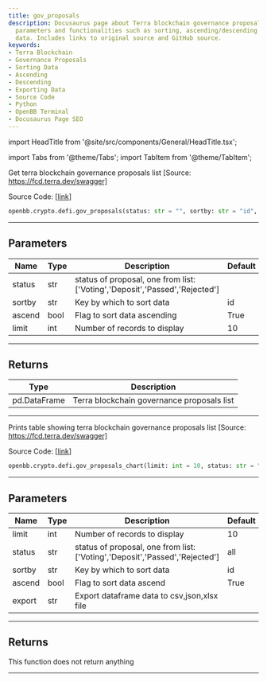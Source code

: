 ```yaml
---
title: gov_proposals
description: Docusaurus page about Terra blockchain governance proposals, detailing
  parameters and functionalities such as sorting, ascending/descending and exporting
  data. Includes links to original source and GitHub source.
keywords:
- Terra Blockchain
- Governance Proposals
- Sorting Data
- Ascending
- Descending
- Exporting Data
- Source Code
- Python
- OpenBB Terminal
- Docusaurus Page SEO
---
```


import HeadTitle from '@site/src/components/General/HeadTitle.tsx';

<HeadTitle title="gov_proposals - Defi - Crypto - Reference | OpenBB SDK Docs" />

import Tabs from '@theme/Tabs';
import TabItem from '@theme/TabItem';

<Tabs>
<TabItem value="model" label="Model" default>

Get terra blockchain governance proposals list [Source: https://fcd.terra.dev/swagger]

Source Code: [[link](https://github.com/OpenBB-finance/OpenBBTerminal/tree/main/openbb_terminal/cryptocurrency/defi/terramoney_fcd_model.py#L197)]

```python
openbb.crypto.defi.gov_proposals(status: str = "", sortby: str = "id", ascend: bool = True, limit: int = 10)
```

---

## Parameters

| Name | Type | Description | Default | Optional |
| ---- | ---- | ----------- | ------- | -------- |
| status | str | status of proposal, one from list: ['Voting','Deposit','Passed','Rejected'] |  | True |
| sortby | str | Key by which to sort data | id | True |
| ascend | bool | Flag to sort data ascending | True | True |
| limit | int | Number of records to display | 10 | True |


---

## Returns

| Type | Description |
| ---- | ----------- |
| pd.DataFrame | Terra blockchain governance proposals list |
---

</TabItem>
<TabItem value="view" label="Chart">

Prints table showing terra blockchain governance proposals list [Source: https://fcd.terra.dev/swagger]

Source Code: [[link](https://github.com/OpenBB-finance/OpenBBTerminal/tree/main/openbb_terminal/cryptocurrency/defi/terramoney_fcd_view.py#L108)]

```python
openbb.crypto.defi.gov_proposals_chart(limit: int = 10, status: str = "all", sortby: str = "id", ascend: bool = True, export: str = "")
```

---

## Parameters

| Name | Type | Description | Default | Optional |
| ---- | ---- | ----------- | ------- | -------- |
| limit | int | Number of records to display | 10 | True |
| status | str | status of proposal, one from list: ['Voting','Deposit','Passed','Rejected'] | all | True |
| sortby | str | Key by which to sort data | id | True |
| ascend | bool | Flag to sort data ascend | True | True |
| export | str | Export dataframe data to csv,json,xlsx file |  | True |


---

## Returns

This function does not return anything

---

</TabItem>
</Tabs>
